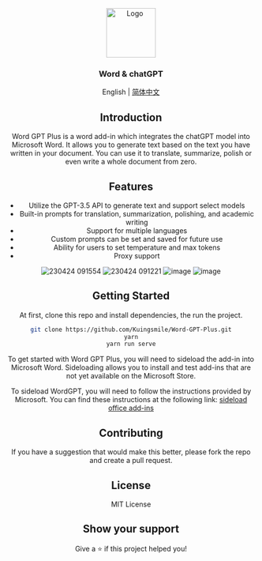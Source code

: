 <div align="center">
  <a href="https://github.com/Kuingsmile/Word-chatGPT-Plus">
    <img src="src/assets/logo.web" alt="Logo" height="100">
  </a>

<br />
  <h3 align="center">Word & chatGPT</h3

</div>

English | [简体中文](https://github.com/Kuingsmile/word-GPT-Plus/blob/master/README_cn.md)

## Introduction

Word GPT Plus is a word add-in which integrates the chatGPT model into Microsoft Word. It allows you to generate text based on the text you have written in your document. You can use it to translate, summarize, polish or even write a whole document from zero.

## Features

- Utilize the GPT-3.5 API to generate text and support select models
- Built-in prompts for translation, summarization, polishing, and academic writing
- Support for multiple languages
- Custom prompts can be set and saved for future use
- Ability for users to set temperature and max tokens
- Proxy support

![230424 091554](https://user-images.githubusercontent.com/96409857/233878627-6b5abdfd-7ff6-4818-8b26-d78f74ea0e85.gif)
![230424 091221](https://user-images.githubusercontent.com/96409857/233878368-3a793d8b-3740-4471-822b-0e062415b704.gif)
![image](https://user-images.githubusercontent.com/96409857/233877854-eea9c2cb-c420-494b-b535-182c0a837889.png)
![image](https://user-images.githubusercontent.com/96409857/233845361-1e929b20-280f-48af-a8ea-27de864dd83e.png)

## Getting Started

At first, clone this repo and install dependencies, the run the project.

```bash
git clone https://github.com/Kuingsmile/Word-GPT-Plus.git
yarn
yarn run serve
```

To get started with Word GPT Plus, you will need to sideload the add-in into Microsoft Word. Sideloading allows you to install and test add-ins that are not yet available on the Microsoft Store.

To sideload WordGPT, you will need to follow the instructions provided by Microsoft. You can find these instructions at the following link: [sideload office add-ins](https://learn.microsoft.com/en-us/office/dev/add-ins/testing/create-a-network-shared-folder-catalog-for-task-pane-and-content-add-ins)

## Contributing

If you have a suggestion that would make this better, please fork the repo and create a pull request.

## License

MIT License

## Show your support

Give a ⭐️ if this project helped you!

